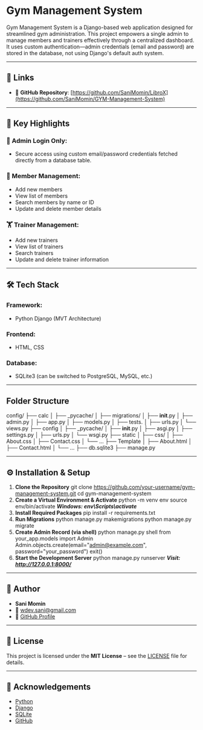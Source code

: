 # Gym Management System

Gym Management System is a Django-based web application designed for streamlined gym administration. This project empowers a single admin to manage members and trainers effectively through a centralized dashboard. It uses custom authentication—admin credentials (email and password) are stored in the database, not using Django's default auth system.

---

## 🔗 Links

- 📁 **GitHub Repository**: [https://github.com/SaniMomin/LibroX](https://github.com/SaniMomin/GYM-Management-System)

---

## 🚀 Key Highlights

### 🔐 Admin Login Only:
- Secure access using custom email/password credentials fetched directly from a database table.
  
### 👤 Member Management:
- Add new members
- View list of members
- Search members by name or ID
- Update and delete member details
  
### 🏋️ Trainer Management:
- Add new trainers
- View list of trainers
- Search trainers
- Update and delete trainer information

---

## 🛠️ Tech Stack

### Framework:
- Python Django (MVT Architecture)
### Frontend:
- HTML, CSS
### Database:
- SQLite3 (can be switched to PostgreSQL, MySQL, etc.)

---

## Folder Structure

config/
├── calc
│ ├── _pycache/
│ ├── migrations/
│ ├── __init__.py
│ ├── admin.py
│ ├── app.py
│ ├── models.py
│ ├── tests.
│ ├── urls.py
│ └── views.py
├── config
│ ├── _pycache/
│ ├── __init__.py
│ ├── asgi.py
│ ├── settings.py
│ ├── urls.py
│ └── wsgi.py
├── static
│ ├── css/
│   ├── About.css
│   ├── Contact.css
│   └── ...
├── Template
│   ├── About.html
│   ├── Contact.html
│   └── ...
├── db.sqlite3
├── manage.py

---

## ⚙️ Installation & Setup
1. **Clone the Repository**
   git clone https://github.com/your-username/gym-management-system.git
   cd gym-management-system
2. **Create a Virtual Environment & Activate**
   python -m venv env
   source env/bin/activate  ***Windows: env\Scripts\activate***
3. **Install Required Packages**
   pip install -r requirements.txt
4. **Run Migrations**
   python manage.py makemigrations
   python manage.py migrate
5. **Create Admin Record (via shell)**
   python manage.py shell
   from your_app.models import Admin
   Admin.objects.create(email="admin@example.com", password="your_password")
   exit()
6. **Start the Development Server**
   python manage.py runserver
   ***Visit: http://127.0.0.1:8000/***

---

## 👤 Author 
- **Sani Momin**
- 📧 wdev.sani@gmail.com
- 💼 [GitHub Profile](https://github.com/GYM-Management-System)

---

## 📜 License

This project is licensed under the **MIT License** – see the [LICENSE](LICENSE) file for details.

---

## 🙌 Acknowledgements
- [Python](https://www.python.org/)
- [Django](https://www.djangoproject.com/)
- [SQLite](https://www.sqlite.org/index.html)
- [GitHub](https://github.com/)
